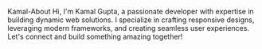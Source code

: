 Kamal-About
Hi, I'm Kamal Gupta, a passionate developer with expertise in building dynamic web solutions. I specialize in crafting responsive designs, leveraging modern frameworks, and creating seamless user experiences. Let's connect and build something amazing together!
